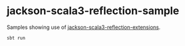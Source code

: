 # jackson-scala3-reflection-sample
Samples showing use of [jackson-scala3-reflection-extensions](https://github.com/pjfanning/jackson-scala3-reflection-extensions).

```
sbt run
```

